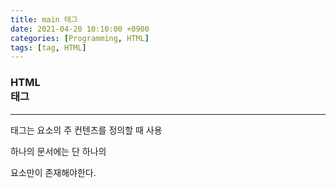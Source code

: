 ```yaml
---
title: main 태그
date: 2021-04-20 10:10:00 +0900
categories: [Programming, HTML]
tags: [tag, HTML]  
---
```


### HTML <main> 태그

---

**<main>** 태그는 <body> 요소의 주 컨텐츠를 정의할 때 사용

하나의 문서에는 단 하나의 <main>요소만이 존재해야한다.